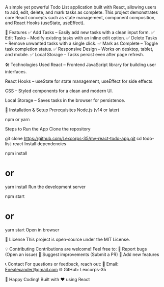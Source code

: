 A simple yet powerful Todo List application built with React, allowing users to add, edit, delete, and mark tasks as complete. This project demonstrates core React concepts such as state management, component composition, and React Hooks (useState, useEffect).

📌 Features
✅ Add Tasks – Easily add new tasks with a clean input form.
✅ Edit Tasks – Modify existing tasks with an inline edit option.
✅ Delete Tasks – Remove unwanted tasks with a single click.
✅ Mark as Complete – Toggle task completion status.
✅ Responsive Design – Works on desktop, tablet, and mobile.
✅ Local Storage – Tasks persist even after page refresh.

🛠️ Technologies Used
React – Frontend JavaScript library for building user interfaces.

React Hooks – useState for state management, useEffect for side effects.

CSS – Styled components for a clean and modern UI.

Local Storage – Saves tasks in the browser for persistence.

🚀 Installation & Setup
Prerequisites
Node.js (v14 or later)

npm or yarn

Steps to Run the App
Clone the repository

git clone https://github.com/Lexcorps-35/my-react-todo-app.git
cd todo-list-react
Install dependencies

npm install
# or
yarn install
Run the development server

npm start
# or
yarn start
Open in browser


📜 License
This project is open-source under the MIT License.

💡 Contributing
Contributions are welcome! Feel free to:
🔹 Report bugs (Open an issue)
🔹 Suggest improvements (Submit a PR)
🔹 Add new features

📞 Contact
For questions or feedback, reach out:
📧 Email: Enealexander@gmail.com
🌐 GitHub: Lexcorps-35

🎉 Happy Coding!
Built with ❤️ using React
